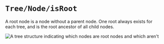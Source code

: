# ``Tree/Node/isRoot``

A root node is a node without a parent node. One root always exists for each
tree, and is the root ancestor of all child nodes.

![A tree structure indicating which nodes are root nodes and which aren't](nodeIsRoot.png)

